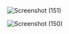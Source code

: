 ![Screenshot (151)](https://github.com/ritik9571/chat-bot-by-python/assets/108925869/06f1d0f8-68c1-4891-a58e-bb1372c14500)

![Screenshot (150)](https://github.com/ritik9571/chat-bot-by-python/assets/108925869/ae01fd97-812b-4e8b-b1b6-808fa9bad1de)
